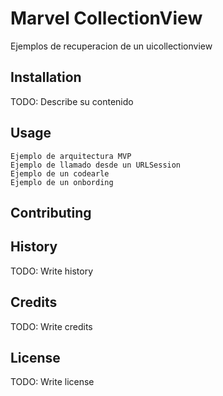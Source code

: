 # Marvel CollectionView

Ejemplos de recuperacion de un uicollectionview

## Installation

TODO: Describe su contenido

## Usage

	Ejemplo de arquitectura MVP
	Ejemplo de llamado desde un URLSession
	Ejemplo de un codearle
	Ejemplo de un onbording
  

## Contributing


## History

TODO: Write history

## Credits

TODO: Write credits

## License

TODO: Write license
